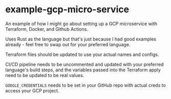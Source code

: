 # example-gcp-micro-service
An example of how I might go about setting up a GCP microservice with Terraform, Docker, and Github Actions.

Uses Rust as the language but that's just because I had good examples already - feel free to swap out for your preferred language.

Terraform files should be updated to use your actual names and configs.

CI/CD pipeline needs to be uncommented and updated with your preferred language's build steps, and the variables passed into the Terraform apply need to be updated to be real values.

`GOOGLE_CREDENTIALS` needs to be set in your GitHub repo with actual creds to access your GCP project.
